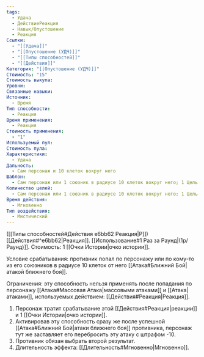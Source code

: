 ```yaml
---
tags:
  - Удача
  - ДействиеРеакция
  - Навык/Опустошение
  - Реакция
Ссылки:
  - "[[Удача]]"
  - "[[Опустошение (УДЧ)]]"
  - "[[Типы способностей]]"
  - "[[Действия]]"
Категория: "[[Опустошение (УДЧ)]]"
Стоимость: "15"
Стоимость выкупа:
Уровни:
Связанные навыки:
Источник:
  - Время
Тип способности:
  - Реакция
Время применения:
  - Реакция
Стоимость применения:
  - "1"
Используемый пул:
Стоимость пула:
Характеристики:
  - Удача
Дальность:
  - Сам персонаж и 10 клеток вокруг него
Шаблон:
  - Сам персонаж или 1 союзник в радиусе 10 клеток вокруг него; 1 Цель.
Количество целей:
  - Сам персонаж или 1 союзник в радиусе 10 клеток вокруг него; 1 Цель. 
Время действия:
  - Мгновенно
Тип воздействия:
  - Мистический
---
```

([[Типы способностей#Действия e6bb62 Реакция|Р]]) [[Действия#^e6bb62|Реакция]]. [[Использование#1 Раз за Раунд|(1р/Раунд)]]. Стоимость: 1 [[Очки Истории|очко истории]]. 

Условие срабатывания: противник попал по персонажу или по кому-то из его союзников в радиусе 10 клеток от него [[Атака#Ближний Бой|атакой ближнего боя]]. 

Ограничения: эту способность нельзя применять после попадания по персонажу [[Атака#Массовая Атака|массовыми атаками]] и [[Атака|атаками]], используемых действием: [[Действия#Реакция|Реакция]].

1. Персонаж тратит срабатывание этой [[Действия#Реакция|реакции]] и 1 [[Очки Истории|очко истории]]. 
2. Активировав эту способность сразу же после успешной [[Атака#Ближний Бой|атаки ближнего боя]] противника, персонаж тут же заставляет его перебросить эту атаку с штрафом -10.
3. Противник обязан выбрать второй результат. 
4. Длительность эффекта:  [[Длительность#Мгновенно|Мгновенно]].